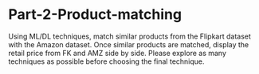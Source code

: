 # Part-2-Product-matching
Using ML/DL techniques, match similar products from the Flipkart dataset with the Amazon dataset. Once similar products are matched, display the retail price from FK and AMZ side by side. Please explore as many techniques as possible before choosing the final technique.
